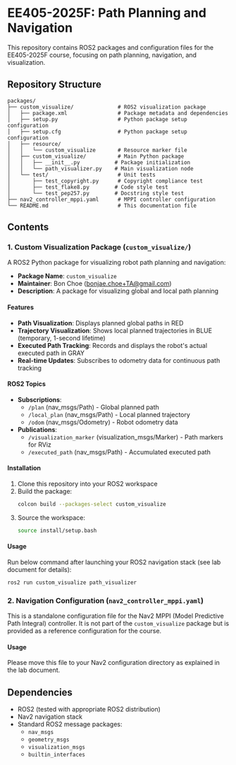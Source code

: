 # EE405-2025F: Path Planning and Navigation

This repository contains ROS2 packages and configuration files for the EE405-2025F course, focusing on path planning, navigation, and visualization.

## Repository Structure

```
packages/
├── custom_visualize/              # ROS2 visualization package
│   ├── package.xml                # Package metadata and dependencies
│   ├── setup.py                   # Python package setup configuration
│   ├── setup.cfg                  # Python package setup configuration
│   ├── resource/
│   │   └── custom_visualize       # Resource marker file
│   ├── custom_visualize/          # Main Python package
│   │   ├── __init__.py           # Package initialization
│   │   └── path_visualizer.py    # Main visualization node
│   └── test/                      # Unit tests
│       ├── test_copyright.py      # Copyright compliance test
│       ├── test_flake8.py        # Code style test
│       └── test_pep257.py        # Docstring style test
├── nav2_controller_mppi.yaml      # MPPI controller configuration
└── README.md                      # This documentation file
```

## Contents

### 1. Custom Visualization Package (`custom_visualize/`)

A ROS2 Python package for visualizing robot path planning and navigation:

- **Package Name**: `custom_visualize`
- **Maintainer**: Bon Choe (bonjae.choe+TA@gmail.com)
- **Description**: A package for visualizing global and local path planning

#### Features

- **Path Visualization**: Displays planned global paths in RED
- **Trajectory Visualization**: Shows local planned trajectories in BLUE (temporary, 1-second lifetime)
- **Executed Path Tracking**: Records and displays the robot's actual executed path in GRAY
- **Real-time Updates**: Subscribes to odometry data for continuous path tracking

#### ROS2 Topics

- **Subscriptions**:
  - `/plan` (nav_msgs/Path) - Global planned path
  - `/local_plan` (nav_msgs/Path) - Local planned trajectory
  - `/odom` (nav_msgs/Odometry) - Robot odometry data
- **Publications**:
  - `/visualization_marker` (visualization_msgs/Marker) - Path markers for RViz
  - `/executed_path` (nav_msgs/Path) - Accumulated executed path

#### Installation

1. Clone this repository into your ROS2 workspace
2. Build the package:
   ```bash
   colcon build --packages-select custom_visualize
   ```
3. Source the workspace:
   ```bash
   source install/setup.bash
   ```

#### Usage

Run below command after launching your ROS2 navigation stack (see lab document for details):

```bash
ros2 run custom_visualize path_visualizer
```

### 2. Navigation Configuration (`nav2_controller_mppi.yaml`)

This is a standalone configuration file for the Nav2 MPPI (Model Predictive Path Integral) controller. It is not part of the `custom_visualize` package but is provided as a reference configuration for the course.

#### Usage

Please move this file to your Nav2 configuration directory as explained in the lab document.

## Dependencies

- ROS2 (tested with appropriate ROS2 distribution)
- Nav2 navigation stack
- Standard ROS2 message packages:
  - `nav_msgs`
  - `geometry_msgs`
  - `visualization_msgs`
  - `builtin_interfaces`
